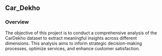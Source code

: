 ## Car_Dekho

### Overview
The objective of this project is to conduct a comprehensive analysis of the CarDekho dataset to extract meaningful insights across different dimensions. This analysis aims to inform strategic decision-making processes, optimize services, and enhance customer satisfaction.
